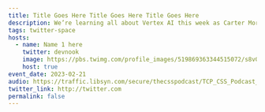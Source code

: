 ```yaml
---
title: Title Goes Here Title Goes Here Title Goes Here
description: We’re learning all about Vertex AI this week as Carter Morgan and Jay Jenkins Lorem ipsum dolor sit amet, consectetur adipiscing elit, sed do eiusmod tempor incididunt ut labore et dolore magna aliqua.
tags: twitter-space
hosts:
  - name: Name 1 here
    twitter: devnook
    image: https://pbs.twimg.com/profile_images/519869363344515072/s8vGg8fE_400x400.jpeg
    host: true
event_date: 2023-02-21
audio: https://traffic.libsyn.com/secure/thecsspodcast/TCP_CSS_Podcast__Episode_003_v2.0_FINAL.mp3?dest-id=1891556
twitter_link: http://twitter.com
permalink: false
---
```




